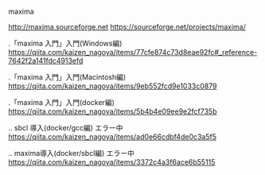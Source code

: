maxima

http://maxima.sourceforge.net
https://sourceforge.net/projects/maxima/

.「maxima 入門」入門(Windows編)
https://qiita.com/kaizen_nagoya/items/77cfe874c73d8eae92fc#_reference-7642f2a141fdc4913efd

.「maxima 入門」入門(Macintosh編)
https://qiita.com/kaizen_nagoya/items/9eb552fcd9e1033c0879



.「maxima 入門」入門(docker編)
https://qiita.com/kaizen_nagoya/items/5b4b4e09ee9e2fcf735b

.. sbcl 導入(docker/gcc編) エラー中
https://qiita.com/kaizen_nagoya/items/ad0e66cdbf4de0c3a5f5

.. maxima導入(docker/sbcl編) エラー中
https://qiita.com/kaizen_nagoya/items/3372c4a3f6ace6b55115

